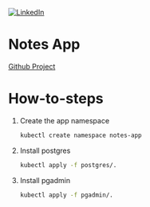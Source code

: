 <a id="readme-top"></a>

[![LinkedIn][linkedin-shield]][linkedin-url]

# Notes App

[Github Project](https://github.com/daniarmas/notes)

[license-url]: https://github.com/daniarmas/notes/blob/main/LICENSE
[linkedin-shield]: https://img.shields.io/badge/LinkedIn-0077B5?style=for-the-badge&logo=linkedin&logoColor=white
[linkedin-url]: https://www.linkedin.com/in/d3v06/

# How-to-steps

1. Create the app namespace
   ```sh
   kubectl create namespace notes-app
   ```
2. Install postgres
   ```sh
   kubectl apply -f postgres/.
   ```
2. Install pgadmin
   ```sh
   kubectl apply -f pgadmin/.
   ```